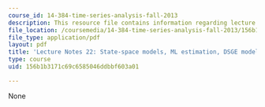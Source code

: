 ```yaml
---
course_id: 14-384-time-series-analysis-fall-2013
description: This resource file contains information regarding lecture 22.
file_location: /coursemedia/14-384-time-series-analysis-fall-2013/156b1b3171c69c6585046ddbbf603a01_MIT14_384F13_lec22.pdf
file_type: application/pdf
layout: pdf
title: 'Lecture Notes 22: State-space models, ML estimation, DSGE models'
type: course
uid: 156b1b3171c69c6585046ddbbf603a01

---
```

None